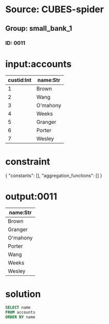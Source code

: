 # Source: CUBES-spider
## Group: small_bank_1
### ID: 0011

# input:accounts

| custid:Int | name:Str |
|---|---|
| 1 | Brown |
| 2 | Wang |
| 3 | O'mahony |
| 4 | Weeks |
| 5 | Granger |
| 6 | Porter |
| 7 | Wesley |

# constraint

{
  "constants": [],
  "aggregation_functions": []
}

# output:0011

| name:Str |
|---|
| Brown |
| Granger |
| O'mahony |
| Porter |
| Wang |
| Weeks |
| Wesley |

# solution

```sql
SELECT name
FROM accounts
ORDER BY name
```
